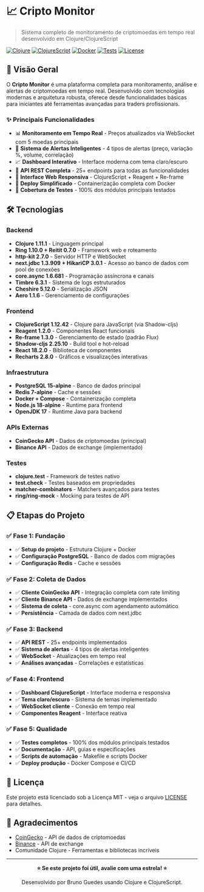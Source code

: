 # 📈 Cripto Monitor

> Sistema completo de monitoramento de criptomoedas em tempo real desenvolvido em Clojure/ClojureScript

[![Clojure](https://img.shields.io/badge/Clojure-1.11.1-blue.svg)](https://clojure.org/)
[![ClojureScript](https://img.shields.io/badge/ClojureScript-1.11.60-blue.svg)](https://clojurescript.org/)
[![Docker](https://img.shields.io/badge/Docker-Ready-blue.svg)](https://www.docker.com/)
[![Tests](https://img.shields.io/badge/Tests-100%25%20Passing-green.svg)](#-testes)
[![License](https://img.shields.io/badge/License-MIT-green.svg)](LICENSE)

## 🚀 Visão Geral

O **Cripto Monitor** é uma plataforma completa para monitoramento, análise e alertas de criptomoedas em tempo real. Desenvolvido com tecnologias modernas e arquitetura robusta, oferece desde funcionalidades básicas para iniciantes até ferramentas avançadas para traders profissionais.

### ✨ Principais Funcionalidades

- 📊 **Monitoramento em Tempo Real** - Preços atualizados via WebSocket com 5 moedas principais
- 🚨 **Sistema de Alertas Inteligentes** - 4 tipos de alertas (preço, variação %, volume, correlação)
- 📈 **Dashboard Interativo** - Interface moderna com tema claro/escuro
- 🔌 **API REST Completa** - 25+ endpoints para todas as funcionalidades
- 🎨 **Interface Web Responsiva** - ClojureScript + Reagent + Re-frame
- 🐳 **Deploy Simplificado** - Containerização completa com Docker
- 🧪 **Cobertura de Testes** - 100% dos módulos principais testados

## 🛠️ Tecnologias

### Backend

- **Clojure 1.11.1** - Linguagem principal
- **Ring 1.10.0 + Reitit 0.7.0** - Framework web e roteamento
- **http-kit 2.7.0** - Servidor HTTP e WebSocket
- **next.jdbc 1.3.909 + HikariCP 3.0.1** - Acesso ao banco de dados com pool de conexões
- **core.async 1.6.681** - Programação assíncrona e canais
- **Timbre 6.3.1** - Sistema de logs estruturados
- **Cheshire 5.12.0** - Serialização JSON
- **Aero 1.1.6** - Gerenciamento de configurações

### Frontend

- **ClojureScript 1.12.42** - Clojure para JavaScript (via Shadow-cljs)
- **Reagent 1.2.0** - Componentes React funcionais
- **Re-frame 1.3.0** - Gerenciamento de estado (padrão Flux)
- **Shadow-cljs 2.25.10** - Build tool e hot-reload
- **React 18.2.0** - Biblioteca de componentes
- **Recharts 2.8.0** - Gráficos e visualizações interativas

### Infraestrutura

- **PostgreSQL 15-alpine** - Banco de dados principal
- **Redis 7-alpine** - Cache e sessões
- **Docker + Compose** - Containerização completa
- **Node.js 18-alpine** - Runtime para frontend
- **OpenJDK 17** - Runtime Java para backend

### APIs Externas

- **CoinGecko API** - Dados de criptomoedas (principal)
- **Binance API** - Dados de exchange (implementado)

### Testes

- **clojure.test** - Framework de testes nativo
- **test.check** - Testes baseados em propriedades
- **matcher-combinators** - Matchers avançados para testes
- **ring/ring-mock** - Mocking para testes de API

## 📋 Etapas do Projeto

### ✅ Fase 1: Fundação

- ✅ **Setup do projeto** - Estrutura Clojure + Docker
- ✅ **Configuração PostgreSQL** - Banco de dados com migrações
- ✅ **Configuração Redis** - Cache e sessões

### ✅ Fase 2: Coleta de Dados

- ✅ **Cliente CoinGecko API** - Integração completa com rate limiting
- ✅ **Cliente Binance API** - Dados de exchange implementados
- ✅ **Sistema de coleta** - core.async com agendamento automático
- ✅ **Persistência** - Camada de dados com next.jdbc

### ✅ Fase 3: Backend

- ✅ **API REST** - 25+ endpoints implementados
- ✅ **Sistema de alertas** - 4 tipos de alertas inteligentes
- ✅ **WebSocket** - Atualizações em tempo real
- ✅ **Análises avançadas** - Correlações e estatísticas

### ✅ Fase 4: Frontend

- ✅ **Dashboard ClojureScript** - Interface moderna e responsiva
- ✅ **Tema claro/escuro** - Sistema de temas implementado
- ✅ **WebSocket cliente** - Conexão em tempo real
- ✅ **Componentes Reagent** - Interface reativa

### ✅ Fase 5: Qualidade

- ✅ **Testes completos** - 100% dos módulos principais testados
- ✅ **Documentação** - API, guias e especificações
- ✅ **Scripts de automação** - Makefile e scripts Docker
- ✅ **Deploy produção** - Docker Compose e CI/CD

## 📄 Licença

Este projeto está licenciado sob a Licença MIT - veja o arquivo [LICENSE](LICENSE) para detalhes.

## 🙏 Agradecimentos

- [CoinGecko](https://www.coingecko.com/) - API de dados de criptomoedas
- [Binance](https://www.binance.com/) - API de exchange
- Comunidade Clojure - Ferramentas e bibliotecas incríveis

---

<div align="center">

**⭐ Se este projeto foi útil, avalie com uma estrela! ⭐**

Desenvolvido por Bruno Guedes usando Clojure e ClojureScript.

</div>
